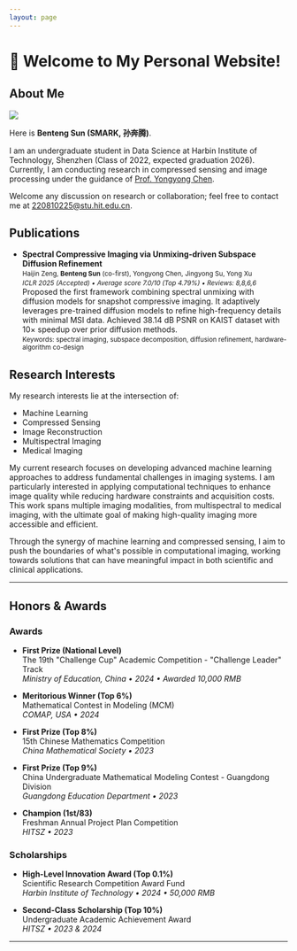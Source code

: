 ```yaml
---
layout: page
---
```


# 👋 Welcome to My Personal Website!

## About Me

<img src="assets\images\fav.jpg" class="floatpic">

Here is **Benteng Sun (SMARK, 孙奔腾)**.<br>

I am an undergraduate student in Data Science at Harbin Institute of Technology, Shenzhen (Class of 2022, expected graduation 2026). Currently, I am conducting research in compressed sensing and image processing under the guidance of [Prof. Yongyong Chen](https://scholar.google.com/citations?user=ny2mn-cAAAAJ). 

Welcome any discussion on research or collaboration; feel free to contact me at 220810225@stu.hit.edu.cn.

## Publications

- **Spectral Compressive Imaging via Unmixing-driven Subspace Diffusion Refinement**  
    <small>Haijin Zeng, **Benteng Sun** (co-first), Yongyong Chen, Jingyong Su, Yong Xu</small><br>
    <small><em>ICLR 2025 (Accepted) • Average score 7.0/10 (Top 4.79%) • Reviews: 8,8,6,6</em></small><br>
    Proposed the first framework combining spectral unmixing with diffusion models for snapshot compressive imaging. It adaptively leverages pre-trained diffusion models to refine high-frequency details with minimal MSI data. Achieved 38.14 dB PSNR on KAIST dataset with 10× speedup over prior diffusion methods.  
    <small>Keywords: spectral imaging, subspace decomposition, diffusion refinement, hardware-algorithm co-design</small>




## Research Interests

My research interests lie at the intersection of:
- Machine Learning
- Compressed Sensing
- Image Reconstruction
- Multispectral Imaging
- Medical Imaging

My current research focuses on developing advanced machine learning approaches to address fundamental challenges in imaging systems. I am particularly interested in applying computational techniques to enhance image quality while reducing hardware constraints and acquisition costs. This work spans multiple imaging modalities, from multispectral to medical imaging, with the ultimate goal of making high-quality imaging more accessible and efficient.

Through the synergy of machine learning and compressed sensing, I aim to push the boundaries of what's possible in computational imaging, working towards solutions that can have meaningful impact in both scientific and clinical applications.


---



## Honors & Awards

### Awards

* **First Prize (National Level)**  
  The 19th "Challenge Cup" Academic Competition - "Challenge Leader" Track  
  *Ministry of Education, China • 2024 • Awarded 10,000 RMB*

* **Meritorious Winner (Top 6%)**  
  Mathematical Contest in Modeling (MCM)  
  *COMAP, USA • 2024*

* **First Prize (Top 8%)**  
  15th Chinese Mathematics Competition  
  *China Mathematical Society • 2023*

* **First Prize (Top 9%)**  
  China Undergraduate Mathematical Modeling Contest - Guangdong Division  
  *Guangdong Education Department • 2023*

* **Champion (1st/83)**  
  Freshman Annual Project Plan Competition  
  *HITSZ • 2023*

### Scholarships

* **High-Level Innovation Award (Top 0.1%)**  
  Scientific Research Competition Award Fund  
  *Harbin Institute of Technology • 2024 • 50,000 RMB*

* **Second-Class Scholarship (Top 10\%)**  
  Undergraduate Academic Achievement Award  
  *HITSZ • 2023 & 2024*


---